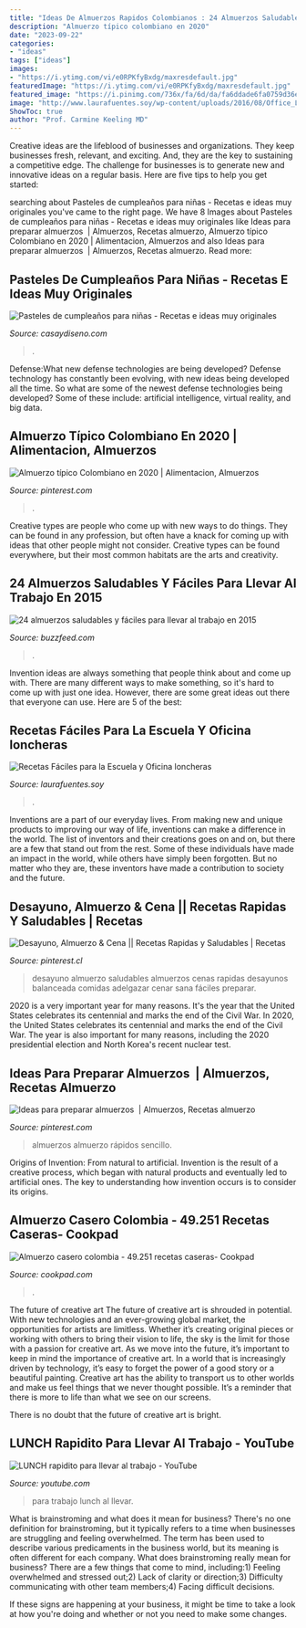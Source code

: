 ```yaml
---
title: "Ideas De Almuerzos Rapidos Colombianos : 24 Almuerzos Saludables Y Fáciles Para Llevar Al Trabajo En 2015"
description: "Almuerzo típico colombiano en 2020"
date: "2023-09-22"
categories:
- "ideas"
tags: ["ideas"]
images:
- "https://i.ytimg.com/vi/e0RPKfyBxdg/maxresdefault.jpg"
featuredImage: "https://i.ytimg.com/vi/e0RPKfyBxdg/maxresdefault.jpg"
featured_image: "https://i.pinimg.com/736x/fa/6d/da/fa6ddade6fa0759d36edd03b2789f89f.jpg"
image: "http://www.laurafuentes.soy/wp-content/uploads/2016/08/Office_Lunches_3.jpg"
ShowToc: true
author: "Prof. Carmine Keeling MD"
---
```



Creative ideas are the lifeblood of businesses and organizations. They keep businesses fresh, relevant, and exciting. And, they are the key to sustaining a competitive edge. The challenge for businesses is to generate new and innovative ideas on a regular basis. Here are five tips to help you get started:

	

		
searching about Pasteles de cumpleaños para niñas - Recetas e ideas muy originales you've came to the right page. We have 8 Images about Pasteles de cumpleaños para niñas - Recetas e ideas muy originales like Ideas para preparar almuerzos ️ | Almuerzos, Recetas almuerzo, Almuerzo típico Colombiano en 2020 | Alimentacion, Almuerzos and also Ideas para preparar almuerzos ️ | Almuerzos, Recetas almuerzo. Read more:
		
    
## Pasteles De Cumpleaños Para Niñas - Recetas E Ideas Muy Originales

<img loading=lazy src="https://casaydiseno.com/wp-content/uploads/2018/08/pastel-cumpleanos-nina-ideas-originales.jpg" onerror="this.onerror=null;this.src='https://tse2.mm.bing.net/th?id=OIP.K7d2ddY653rnZSgtSKCEKgHaLH&amp;pid=15.1';" alt="Pasteles de cumpleaños para niñas - Recetas e ideas muy originales">

_Source: casaydiseno.com_

>. 

	

Defense:What new defense technologies are being developed?
Defense technology has constantly been evolving, with new ideas being developed all the time. So what are some of the newest defense technologies being developed? Some of these include: artificial intelligence, virtual reality, and big data.

    
## Almuerzo Típico Colombiano En 2020 | Alimentacion, Almuerzos

<img loading=lazy src="https://i.pinimg.com/originals/6d/44/da/6d44da1643ee45633cfdb783269271f4.jpg" onerror="this.onerror=null;this.src='https://tse2.mm.bing.net/th?id=OIP.eoraksmAGJF-dk9wp_YSfAHaFj&amp;pid=15.1';" alt="Almuerzo típico Colombiano en 2020 | Alimentacion, Almuerzos">

_Source: pinterest.com_

>. 

	

Creative types are people who come up with new ways to do things. They can be found in any profession, but often have a knack for coming up with ideas that other people might not consider. Creative types can be found everywhere, but their most common habitats are the arts and creativity.

    
## 24 Almuerzos Saludables Y Fáciles Para Llevar Al Trabajo En 2015

<img loading=lazy src="https://img.buzzfeed.com/buzzfeed-static/static/2015-01/13/18/campaign_images/webdr05/24-almuerzos-saludables-y-faciles-para-llevar-al--2-18414-1421190742-9_dblbig.jpg" onerror="this.onerror=null;this.src='https://tse1.mm.bing.net/th?id=OIP.2yrNa3SlabrIpQKyGnWRSgHaE6&amp;pid=15.1';" alt="24 almuerzos saludables y fáciles para llevar al trabajo en 2015">

_Source: buzzfeed.com_

>. 

	

Invention ideas are always something that people think about and come up with. There are many different ways to make something, so it's hard to come up with just one idea. However, there are some great ideas out there that everyone can use. Here are 5 of the best: 

    
## Recetas Fáciles Para La Escuela Y Oficina loncheras

<img loading=lazy src="http://www.laurafuentes.soy/wp-content/uploads/2016/08/Office_Lunches_3.jpg" onerror="this.onerror=null;this.src='https://tse3.mm.bing.net/th?id=OIP.L6HpNaORf8bUmGqsaV-2FQHaHa&amp;pid=15.1';" alt="Recetas Fáciles para la Escuela y Oficina loncheras">

_Source: laurafuentes.soy_

>. 

	

Inventions are a part of our everyday lives. From making new and unique products to improving our way of life, inventions can make a difference in the world. The list of inventors and their creations goes on and on, but there are a few that stand out from the rest. Some of these individuals have made an impact in the world, while others have simply been forgotten. But no matter who they are, these inventors have made a contribution to society and the future.

    
## Desayuno, Almuerzo &amp; Cena || Recetas Rapidas Y Saludables | Recetas

<img loading=lazy src="https://i.pinimg.com/originals/d4/f6/19/d4f619b050929d4f48c0c1065ca1f935.jpg" onerror="this.onerror=null;this.src='https://tse1.mm.bing.net/th?id=OIP.MlxYMbesXbqgHw3O9nl3-gHaEK&amp;pid=15.1';" alt="Desayuno, Almuerzo &amp; Cena || Recetas Rapidas y Saludables | Recetas">

_Source: pinterest.cl_

>desayuno almuerzo saludables almuerzos cenas rapidas desayunos balanceada comidas adelgazar cenar sana fáciles preparar. 

	

2020 is a very important year for many reasons. It's the year that the United States celebrates its centennial and marks the end of the Civil War.
In 2020, the United States celebrates its centennial and marks the end of the Civil War. The year is also important for many reasons, including the 2020 presidential election and North Korea's recent nuclear test.

    
## Ideas Para Preparar Almuerzos ️ | Almuerzos, Recetas Almuerzo

<img loading=lazy src="https://i.pinimg.com/736x/fa/6d/da/fa6ddade6fa0759d36edd03b2789f89f.jpg" onerror="this.onerror=null;this.src='https://tse3.mm.bing.net/th?id=OIP.4AhjixzJcbHmvcGVcUq15AHaLG&amp;pid=15.1';" alt="Ideas para preparar almuerzos ️ | Almuerzos, Recetas almuerzo">

_Source: pinterest.com_

>almuerzos almuerzo rápidos sencillo. 

	

Origins of Invention: From natural to artificial.
Invention is the result of a creative process, which began with natural products and eventually led to artificial ones. The key to understanding how invention occurs is to consider its origins.

    
## Almuerzo Casero Colombia - 49.251 Recetas Caseras- Cookpad

<img loading=lazy src="https://img-global.cpcdn.com/recipes/655c6625b07bbf1e/1200x630cq70/photo.jpg" onerror="this.onerror=null;this.src='https://tse2.mm.bing.net/th?id=OIP.a3CT0eLCx4A8JQlW96A_YAHaD4&amp;pid=15.1';" alt="Almuerzo casero colombia - 49.251 recetas caseras- Cookpad">

_Source: cookpad.com_

>. 

	

The future of creative art
The future of creative art is shrouded in potential. With new technologies and an ever-growing global market, the opportunities for artists are limitless. Whether it’s creating original pieces or working with others to bring their vision to life, the sky is the limit for those with a passion for creative art.
As we move into the future, it’s important to keep in mind the importance of creative art. In a world that is increasingly driven by technology, it’s easy to forget the power of a good story or a beautiful painting. Creative art has the ability to transport us to other worlds and make us feel things that we never thought possible. It’s a reminder that there is more to life than what we see on our screens.

There is no doubt that the future of creative art is bright.

    
## LUNCH Rapidito Para Llevar Al Trabajo - YouTube

<img loading=lazy src="https://i.ytimg.com/vi/e0RPKfyBxdg/maxresdefault.jpg" onerror="this.onerror=null;this.src='https://tse2.mm.bing.net/th?id=OIP.LxMisl5vF_feJFV5fVCWOwHaEK&amp;pid=15.1';" alt="LUNCH rapidito para llevar al trabajo - YouTube">

_Source: youtube.com_

>para trabajo lunch al llevar. 

	

What is brainstroming and what does it mean for business?
There's no one definition for brainstroming, but it typically refers to a time when businesses are struggling and feeling overwhelmed. The term has been used to describe various predicaments in the business world, but its meaning is often different for each company. 
What does brainstroming really mean for business? There are a few things that come to mind, including:1) Feeling overwhelmed and stressed out;2) Lack of clarity or direction;3) Difficulty communicating with other team members;4) Facing difficult decisions. 

If these signs are happening at your business, it might be time to take a look at how you're doing and whether or not you need to make some changes.

